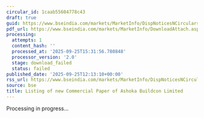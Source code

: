 ```yaml
---
circular_id: 1caab55604778c43
draft: true
guid: https://www.bseindia.com/markets/MarketInfo/DispNoticesNCirculars.aspx?Noticeid={514B011D-5AD3-4C07-B984-BE8D7C62D2A7}&noticeno=20250925-25&dt=09/25/2025&icount=25&totcount=59&flag=0
pdf_url: https://www.bseindia.com/markets/MarketInfo/DownloadAttach.aspx?id=20250925-25&attachedId=
processing:
  attempts: 1
  content_hash: ''
  processed_at: '2025-09-25T15:31:56.780848'
  processor_version: '2.0'
  stage: download_failed
  status: failed
published_date: '2025-09-25T12:13:10+00:00'
rss_url: https://www.bseindia.com/markets/MarketInfo/DispNoticesNCirculars.aspx?Noticeid={514B011D-5AD3-4C07-B984-BE8D7C62D2A7}&noticeno=20250925-25&dt=09/25/2025&icount=25&totcount=59&flag=0
source: bse
title: Listing of new Commercial Paper of Ashoka Buildcon Limited
---
```


Processing in progress...